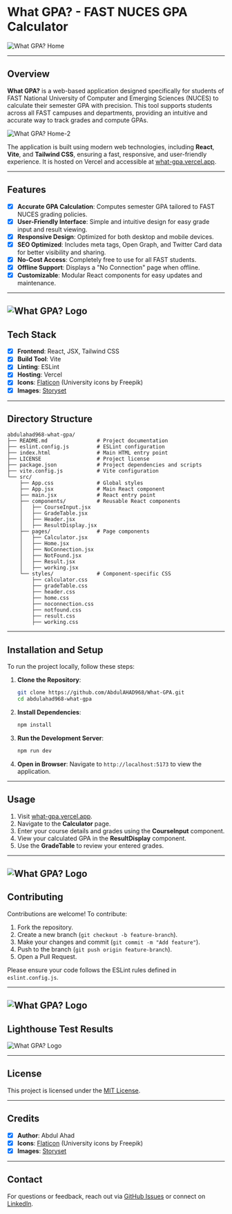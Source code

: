 # What GPA? - FAST NUCES GPA Calculator

![What GPA? Home](/github-readme-assets/home-1.png)

---

## Overview

**What GPA?** is a web-based application designed specifically for students of FAST National University of Computer and Emerging Sciences (NUCES) to calculate their semester GPA with precision. This tool supports students across all FAST campuses and departments, providing an intuitive and accurate way to track grades and compute GPAs.

![What GPA? Home-2](/github-readme-assets/home-2.png)

The application is built using modern web technologies, including **React**, **Vite**, and **Tailwind CSS**, ensuring a fast, responsive, and user-friendly experience. It is hosted on Vercel and accessible at [what-gpa.vercel.app](https://what-gpa.vercel.app/).

---

## Features

- [x] **Accurate GPA Calculation**: Computes semester GPA tailored to FAST NUCES grading policies.
- [x] **User-Friendly Interface**: Simple and intuitive design for easy grade input and result viewing.
- [x] **Responsive Design**: Optimized for both desktop and mobile devices.
- [x] **SEO Optimized**: Includes meta tags, Open Graph, and Twitter Card data for better visibility and sharing.
- [x] **No-Cost Access**: Completely free to use for all FAST students.
- [x] **Offline Support**: Displays a "No Connection" page when offline.
- [x] **Customizable**: Modular React components for easy updates and maintenance.

---
![What GPA? Logo](/github-readme-assets/working.png)
---

## Tech Stack

- [x] **Frontend**: React, JSX, Tailwind CSS
- [x] **Build Tool**: Vite
- [x] **Linting**: ESLint
- [x] **Hosting**: Vercel
- [x] **Icons**: [Flaticon](https://www.flaticon.com/free-icons/university) (University icons by Freepik)
- [x] **Images**: [Storyset](https://storyset.com/technology)

---

## Directory Structure

```
abdulahad968-what-gpa/
├── README.md                # Project documentation
├── eslint.config.js         # ESLint configuration
├── index.html               # Main HTML entry point
├── LICENSE                  # Project license
├── package.json             # Project dependencies and scripts
├── vite.config.js           # Vite configuration
└── src/
    ├── App.css              # Global styles
    ├── App.jsx              # Main React component
    ├── main.jsx             # React entry point
    ├── components/          # Reusable React components
    │   ├── CourseInput.jsx
    │   ├── GradeTable.jsx
    │   ├── Header.jsx
    │   ├── ResultDisplay.jsx
    ├── pages/               # Page components
    │   ├── Calculator.jsx
    │   ├── Home.jsx
    │   ├── NoConnection.jsx
    │   ├── NotFound.jsx
    │   ├── Result.jsx
    │   ├── working.jsx
    └── styles/              # Component-specific CSS
        ├── calculator.css
        ├── gradeTable.css
        ├── header.css
        ├── home.css
        ├── noconnection.css
        ├── notfound.css
        ├── result.css
        ├── working.css
```

---

## Installation and Setup

To run the project locally, follow these steps:

1. **Clone the Repository**:
   ```bash
   git clone https://github.com/AbdulAHAD968/What-GPA.git
   cd abdulahad968-what-gpa
   ```

2. **Install Dependencies**:
   ```bash
   npm install
   ```

3. **Run the Development Server**:
   ```bash
   npm run dev
   ```

4. **Open in Browser**:
   Navigate to `http://localhost:5173` to view the application.

---

## Usage

1. Visit [what-gpa.vercel.app](https://what-gpa.vercel.app/).
2. Navigate to the **Calculator** page.
3. Enter your course details and grades using the **CourseInput** component.
4. View your calculated GPA in the **ResultDisplay** component.
5. Use the **GradeTable** to review your entered grades.

---
![What GPA? Logo](/github-readme-assets/calculation.png)
---

## Contributing

Contributions are welcome! To contribute:

1. Fork the repository.
2. Create a new branch (`git checkout -b feature-branch`).
3. Make your changes and commit (`git commit -m "Add feature"`).
4. Push to the branch (`git push origin feature-branch`).
5. Open a Pull Request.

Please ensure your code follows the ESLint rules defined in `eslint.config.js`.

---
![What GPA? Logo](/github-readme-assets/result.png)
---

## Lighthouse Test Results
![What GPA? Logo](/github-readme-assets/lighthouse-test-what_gpa.PNG)

---
## License

This project is licensed under the [MIT License](LICENSE).

---

## Credits

- [x] **Author**: Abdul Ahad
- [x] **Icons**: [Flaticon](https://www.flaticon.com/free-icons/university) (University icons by Freepik)
- [x] **Images**: [Storyset](https://storyset.com/technology)

---

## Contact

For questions or feedback, reach out via [GitHub Issues](https://github.com/AbdulAHAD968/What-GPA/issues) or connect on [LinkedIn](https://www.linkedin.com/in/abdulahad-zarinc/).
